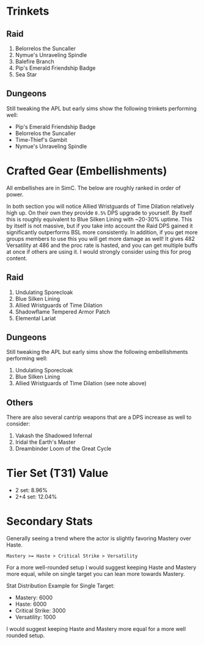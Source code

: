 # Trinkets
## Raid
1. Belorrelos the Suncaller
2. Nymue's Unraveling Spindle
3. Balefire Branch
4. Pip's Emerald Friendship Badge
5. Sea Star

## Dungeons
Still tweaking the APL but early sims show the following trinkets performing well:
- Pip's Emerald Friendship Badge
- Belorrelos the Suncaller
- Time-Thief's Gambit
- Nymue's Unraveling Spindle

# Crafted Gear (Embellishments)
All embellishes are in SimC. The below are roughly ranked in order of power.

In both section you will notice Allied Wristguards of Time Dilation relatively high up. On their own they provide `0.5%` DPS upgrade to yourself. By itself this is roughly equivalent to Blue Silken Lining with ~20-30% uptime. This by itself is not massive, but if you take into account the Raid DPS gained it significantly outperforms BSL more consistently. In addition, if you get more groups members to use this you will get more damage as well! It gives 482 Versatility at 486 and the proc rate is hasted, and you can get multiple buffs at once if others are using it. I would strongly consider using this for prog content.
## Raid
1. Undulating Sporecloak
2. Blue Silken Lining
3. Allied Wristguards of Time Dilation
4. Shadowflame Tempered Armor Patch
5. Elemental Lariat
## Dungeons
Still tweaking the APL but early sims show the following embellishments performing well:
1. Undulating Sporecloak
2. Blue Silken Lining
3. Allied Wristguards of Time Dilation (see note above)
## Others
There are also several cantrip weapons that are a DPS increase as well to consider:
1. Vakash the Shadowed Infernal
2. Iridal the Earth's Master
3. Dreambinder Loom of the Great Cycle

# Tier Set (T31) Value
- 2 set: 8.96%
- 2+4 set: 12.04%

# Secondary Stats
Generally seeing a trend where the actor is slightly favoring Mastery over Haste.
```
Mastery >= Haste > Critical Strike > Versatility
```

For a more well-rounded setup I would suggest keeping Haste and Mastery more equal, while on single target you can lean more towards Mastery.

Stat Distribution Example for Single Target:
- Mastery: 6000
- Haste: 6000
- Critical Strike: 3000
- Versatility: 1000

I would suggest keeping Haste and Mastery more equal for a more well rounded setup.